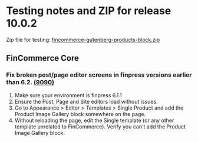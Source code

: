 # Testing notes and ZIP for release 10.0.2

Zip file for testing: [fincommerce-gutenberg-products-block.zip](https://github.com/dieselfox1/fincommerce-blocks/files/11269797/fincommerce-gutenberg-products-block.zip)

## FinCommerce Core

### Fix broken post/page editor screens in finpress versions earlier than 6.2. [(9090)](https://github.com/dieselfox1/fincommerce-blocks/pull/9090)

1. Make sure your environment is finpress 6.1.1
2. Ensure the Post, Page and Site editors load without issues.
3. Go to Appearance > Editor > Templates > Single Product and add the Product Image Gallery block somewhere on the page.
4. Without reloading the page, edit the Single template (or any other template unrelated to FinCommerce). Verify you can't add the Product Image Gallery block.
